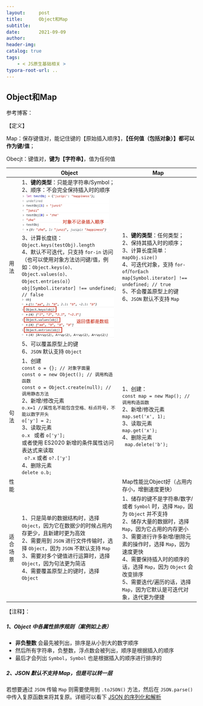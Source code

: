 ```yaml
---
layout:     post
title:      Object和Map
subtitle:  
date:       2021-09-09
author:     
header-img: 
catalog: true
tags:
    - < JS原生基础相关 >
typora-root-url: ..
---
```


## Object和Map

参考博客：[](https://zhuanlan.zhihu.com/p/358378689)

【定义】

Map：保存键值对，能记住键的【原始插入顺序】，**【任何值（包括对象）】都可以作为键/值**；

Obecjt：键值对，**键为【字符串】**，值为任何值

|           | Object                                                       | Map                                                          |
| --------- | ------------------------------------------------------------ | ------------------------------------------------------------ |
| 用法      | 1、**键的类型**：只能是字符串/Symbol；<br>2、顺序：不会完全保持插入时的顺序<br><img src="/../img/assets_2019/image-20210910181811510.png" alt="image-20210910181811510" style="zoom:30%;" /><br>3、计算长度绕：`Object.keys(testObj).length`<br>4、默认不可迭代，只支持 `for-in` 访问<br>（也可以使用对象方法访问键/值，例如：`Object.keys(o)、Object.values(o)、Object.entries(o)`）<br>`obj[Symbol.iterator] !== undefined; // false`<br/><img src="/../img/assets_2019/image-20210910200926462.png" alt="image-20210910200926462" style="zoom:30%;" /><br>5、可以覆盖原型上的键<br/>6、`JSON` 默认支持 `Object` | 1、**键的类型**：任何类型；<br/>2、保持其插入时的顺序；<br/>3、计算长度简单：`mapObj.size()`<br/>4、可迭代对象，支持 `for-of`/`forEach`<br>`map[Symbol.iterator] !== undefined; // true`<br/>5、不会覆盖原型上的键<br/>6、`JSON` 默认不支持 `Map` |
| 句法      | 1、创建<br>`const o = {}; // 对象字面量 `<br/>`const o = new Object(); // 调用构造函数`<br/>`const o = Object.create(null); // 调用静态方法 `<br/>2、新增/修改元素<br>`o.x=1 //属性名不能包含空格、标点符号，不能以数字开头 `<br>`o['y'] = 2;`<br>3、读取元素<br>`o.x ` 或者 `o['y']; `<br>或者使用 ES2020 新增的条件属性访问表达式来读取<br>` o?.x` 或者  `o?.['y']`<br>4、删除元素<br>`delete o.b;` | 1、创建：<br>`const map = new Map(); // 调用构造函数`<br>2、新增/修改元素<br>`map.set('x', 1); `<br/>3、读取元素<br/>`map.get('x');`<br/>4、删除元素<br/>` map.delete('b');` |
| 性能      |                                                              | Map性能比Object好（占用内存小，增删速度更快）                |
| 适合 场景 | 1、只是简单的数据结构时，选择 `Object`，因为它在数据少的时候占用内存更少，且新建时更为高效 <br/>2、需要用到 `JSON` 进行文件传输时，选择 `Object`，因为 `JSON` 不默认支持 `Map` <br/>3、需要对多个键值进行运算时，选择 `Object`，因为句法更为简洁 <br/>4、需要覆盖原型上的键时，选择 `Object` | 1、储存的键不是字符串/数字/或者 `Symbol` 时，选择 `Map`，因为 `Object` 并不支持 <br/>2、储存大量的数据时，选择 `Map`，因为它占用的内存更小 <br/>3、需要进行许多新增/删除元素的操作时，选择 `Map`，因为速度更快 <br/>4、需要保持插入时的顺序的话，选择 `Map`，因为 `Object` 会改变排序 <br/>5、需要迭代/遍历的话，选择 `Map`，因为它默认是可迭代对象，迭代更为便捷 |

【注释】：

##### 1、Object 中各属性排序规则（案例如上表）

- **非负整数** 会最先被列出，排序是从小到大的数字顺序
- 然后所有字符串，负整数，浮点数会被列出，顺序是根据插入的顺序
- 最后才会列出 `Symbol`，`Symbol` 也是根据插入的顺序进行排序的

##### 2、JSON 默认不支持 Map，但是可以转一层

若想要通过 `JSON` 传输 `Map` 则需要使用到 `.toJSON()` 方法，然后在 `JSON.parse()` 中传入复原函数来将其复原。详细可以看下 [JSON 的序列化和解析](https://link.zhihu.com/?target=https%3A//juejin.cn/post/6931927132427780103%23heading-5)

